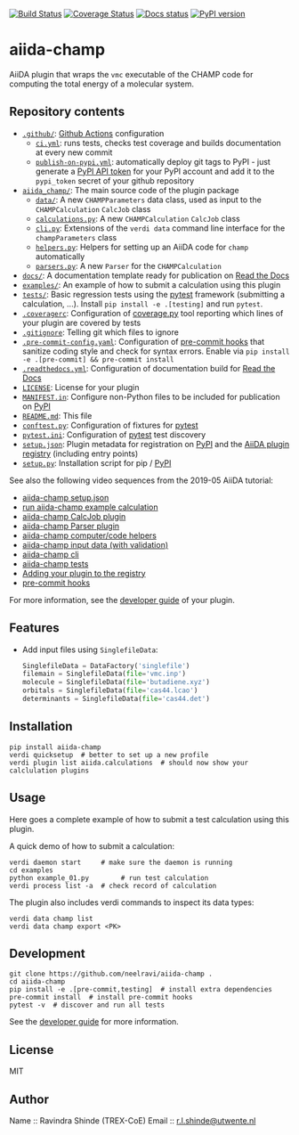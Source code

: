 [![Build Status](https://github.com/neelravi/aiida-champ/workflows/ci/badge.svg?branch=master)](https://github.com/neelravi/aiida-champ/actions)
[![Coverage Status](https://coveralls.io/repos/github/neelravi/aiida-champ/badge.svg?branch=master)](https://coveralls.io/github/neelravi/aiida-champ?branch=master)
[![Docs status](https://readthedocs.org/projects/aiida-champ/badge)](http://aiida-champ.readthedocs.io/)
[![PyPI version](https://badge.fury.io/py/aiida-champ.svg)](https://badge.fury.io/py/aiida-champ)

# aiida-champ

AiiDA plugin that wraps the `vmc` executable of the CHAMP code for computing the total energy of a molecular system.


## Repository contents

* [`.github/`](.github/): [Github Actions](https://github.com/features/actions) configuration
  * [`ci.yml`](.github/workflows/ci.yml): runs tests, checks test coverage and builds documentation at every new commit
  * [`publish-on-pypi.yml`](.github/workflows/publish-on-pypi.yml): automatically deploy git tags to PyPI - just generate a [PyPI API token](https://pypi.org/help/#apitoken) for your PyPI account and add it to the `pypi_token` secret of your github repository
* [`aiida_champ/`](aiida_champ/): The main source code of the plugin package
  * [`data/`](aiida_champ/data/): A new `CHAMPParameters` data class, used as input to the `CHAMPCalculation` `CalcJob` class
  * [`calculations.py`](aiida_champ/calculations.py): A new `CHAMPCalculation` `CalcJob` class
  * [`cli.py`](aiida_champ/cli.py): Extensions of the `verdi data` command line interface for the `champParameters` class
  * [`helpers.py`](aiida_champ/helpers.py): Helpers for setting up an AiiDA code for `champ` automatically
  * [`parsers.py`](aiida_champ/parsers.py): A new `Parser` for the `CHAMPCalculation`
* [`docs/`](docs/): A documentation template ready for publication on [Read the Docs](http://aiida-champ.readthedocs.io/en/latest/)
* [`examples/`](examples/): An example of how to submit a calculation using this plugin
* [`tests/`](tests/): Basic regression tests using the [pytest](https://docs.pytest.org/en/latest/) framework (submitting a calculation, ...). Install `pip install -e .[testing]` and run `pytest`.
* [`.coveragerc`](.coveragerc): Configuration of [coverage.py](https://coverage.readthedocs.io/en/latest) tool reporting which lines of your plugin are covered by tests
* [`.gitignore`](.gitignore): Telling git which files to ignore
* [`.pre-commit-config.yaml`](.pre-commit-config.yaml): Configuration of [pre-commit hooks](https://pre-commit.com/) that sanitize coding style and check for syntax errors. Enable via `pip install -e .[pre-commit] && pre-commit install`
* [`.readthedocs.yml`](.readthedocs.yml): Configuration of documentation build for [Read the Docs](https://readthedocs.org/)
* [`LICENSE`](LICENSE): License for your plugin
* [`MANIFEST.in`](MANIFEST.in): Configure non-Python files to be included for publication on [PyPI](https://pypi.org/)
* [`README.md`](README.md): This file
* [`conftest.py`](conftest.py): Configuration of fixtures for [pytest](https://docs.pytest.org/en/latest/)
* [`pytest.ini`](pytest.ini): Configuration of [pytest](https://docs.pytest.org/en/latest/) test discovery
* [`setup.json`](setup.json): Plugin metadata for registration on [PyPI](https://pypi.org/) and the [AiiDA plugin registry](https://aiidateam.github.io/aiida-registry/) (including entry points)
* [`setup.py`](setup.py): Installation script for pip / [PyPI](https://pypi.org/)


See also the following video sequences from the 2019-05 AiiDA tutorial:

 * [aiida-champ setup.json](https://www.youtube.com/watch?v=2CxiuiA1uVs&t=240s)
 * [run aiida-champ example calculation](https://www.youtube.com/watch?v=2CxiuiA1uVs&t=403s)
 * [aiida-champ CalcJob plugin](https://www.youtube.com/watch?v=2CxiuiA1uVs&t=685s)
 * [aiida-champ Parser plugin](https://www.youtube.com/watch?v=2CxiuiA1uVs&t=936s)
 * [aiida-champ computer/code helpers](https://www.youtube.com/watch?v=2CxiuiA1uVs&t=1238s)
 * [aiida-champ input data (with validation)](https://www.youtube.com/watch?v=2CxiuiA1uVs&t=1353s)
 * [aiida-champ cli](https://www.youtube.com/watch?v=2CxiuiA1uVs&t=1621s)
 * [aiida-champ tests](https://www.youtube.com/watch?v=2CxiuiA1uVs&t=1931s)
 * [Adding your plugin to the registry](https://www.youtube.com/watch?v=760O2lDB-TM&t=112s)
 * [pre-commit hooks](https://www.youtube.com/watch?v=760O2lDB-TM&t=333s)

For more information, see the [developer guide](https://aiida-champ.readthedocs.io/en/latest/developer_guide) of your plugin.


## Features

 * Add input files using `SinglefileData`:
   ```python
   SinglefileData = DataFactory('singlefile')
   filemain = SinglefileData(file='vmc.inp')
   molecule = SinglefileData(file='butadiene.xyz')
   orbitals = SinglefileData(file='cas44.lcao')
   determinants = SinglefileData(file='cas44.det')
   ```



## Installation

```shell
pip install aiida-champ
verdi quicksetup  # better to set up a new profile
verdi plugin list aiida.calculations  # should now show your calclulation plugins
```


## Usage

Here goes a complete example of how to submit a test calculation using this plugin.

A quick demo of how to submit a calculation:
```shell
verdi daemon start     # make sure the daemon is running
cd examples
python example_01.py        # run test calculation
verdi process list -a  # check record of calculation
```

The plugin also includes verdi commands to inspect its data types:
```shell
verdi data champ list
verdi data champ export <PK>
```

## Development

```shell
git clone https://github.com/neelravi/aiida-champ .
cd aiida-champ
pip install -e .[pre-commit,testing]  # install extra dependencies
pre-commit install  # install pre-commit hooks
pytest -v  # discover and run all tests
```

See the [developer guide](http://aiida-champ.readthedocs.io/en/latest/developer_guide/index.html) for more information.

## License

MIT


## Author

Name  :: Ravindra Shinde  (TREX-CoE)
Email :: r.l.shinde@utwente.nl